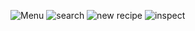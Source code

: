 ![Menu](https://github.com/durngyn/tofu-site/assets/82986542/f38520c7-4eda-4437-a928-906b6504a301)
![search](https://github.com/durngyn/tofu-site/assets/82986542/7469ead5-01b2-4e79-9110-0e6a7db0b436)
![new recipe](https://github.com/durngyn/tofu-site/assets/82986542/6939c8ec-a2f5-4cac-ab66-95ba7ad31e9e)
![inspect](https://github.com/durngyn/tofu-site/assets/82986542/108e888e-cdae-42b4-9e0a-966a5176c249)
